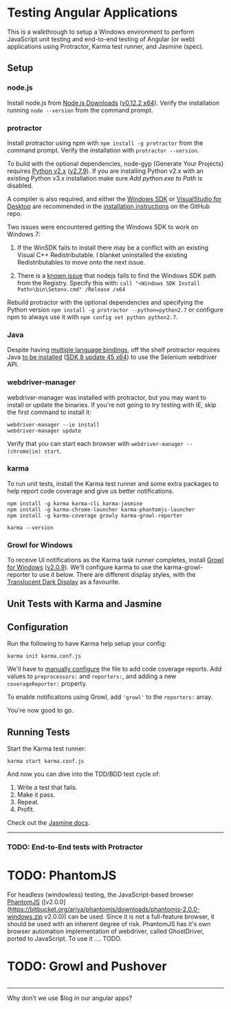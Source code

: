 # Testing Angular Applications #

This is a walkthrough to setup a Windows environment to perform JavaScript unit testing and end-to-end testing of Angular (or web) applications using Protractor, Karma test runner, and Jasmine (spec).


## Setup ##

### node.js ###
Install node.js from  [Node.js Downloads](https://nodejs.org/download/) ([v0.12.2 x64](http://nodejs.org/dist/v0.12.2/x64/node-v0.12.2-x64.msi)). Verify the installation running `node --version` from the command prompt.

### protractor ###
Install protractor using npm with `npm install -g protractor` from the command prompt. Verify the installation with `protractor --version`.

To build with the optional dependencies, node-gyp (Generate Your Projects) requires [Python v2.x](https://www.python.org/getit/windows) ([v2.7.9](https://www.python.org/ftp/python/2.7.9/python-2.7.9.msi)). If you are installing Python v2.x with an existing Python v3.x installation make sure _Add python.exe to Path_ is disabled.

A compiler is also required, and either the [Windows SDK](https://www.microsoft.com/en-us/download/confirmation.aspx?id=8279) or [VisualStudio for Desktop](https://www.visualstudio.com/downloads/download-visual-studio-vs) are recommended in the [installation instructions](https://github.com/TooTallNate/node-gyp#installation) on the GitHub repo.

Two issues were encountered getting the Windows SDK to work on Windows 7:

  1. If the WinSDK fails to install there may be a conflict with an existing Visual C++ Redistributable. I blanket uninstalled the existing Redistributables to move onto the next issue.

  2. There is a [known issue](https://github.com/node-xmpp/node-expat/issues/57#issuecomment-21547903) that nodejs fails to find the Windows SDK path from the Registry. Specify this with: `call "<Windows SDK Install Path>\bin\Setenv.cmd" /Release /x64`

Rebuild protractor with the optional dependencies and specifying the Python version `npm install -g protractor --python=python2.7` or configure npm to always use it with `npm config set python python2.7`.


### Java ###
Despite having [multiple language bindings](http://www.seleniumhq.org/download/), off the shelf protractor requires Java [to be installed](http://www.oracle.com/technetwork/java/javase/downloads/index.html) ([SDK 8 update 45 x64](http://download.oracle.com/otn-pub/java/jdk/8u45-b14/jdk-8u45-windows-x64.exe)) to use the Selenium webdriver API.


### webdriver-manager ###
webdriver-manager was installed with protractor, but you may want to install or update the binaries. If you're not going to _try_ testing with IE, skip the first command to install it:
```
webdriver-manager --ie install
webdriver-manager update
```

Verify that you can start each browser with `webdriver-manager --(chrome|ie) start`.


### karma ###
To run unit tests, install the Karma test runner and some extra packages to help report code coverage and give us better notifications.

```
npm install -g karma karma-cli karma-jasmine
npm install -g karma-chrome-launcher karma-phantomjs-launcher
npm install -g karma-coverage growly karma-growl-reporter

karma --version
```


### Growl for Windows ###
To receive UI notifications as the Karma task runner completes, install [Growl for Windows](http://www.growlforwindows.com/) ([v2.0.9](http://www.growlforwindows.com/gfw/d.ashx?f=GrowlInstaller.exe)). We'll configure karma to use the karma-growl-reporter to use it below. There are different display styles, with the [Translucent Dark Display](http://softwarebakery.com/frozencow/translucentdark.html) as a favourite.



## Unit Tests with Karma and Jasmine ##

## Configuration ##
Run the following to have Karma help setup your config:
```
karma init karma.conf.js
```

We'll have to [manually configure](https://github.com/karma-runner/karma-coverage#configuration) the file to add code coverage reports. Add values to `preprocessors:` and `reporters:`, and adding a new `coverageReporter:` property.

To enable notifications using Growl, add `'growl'` to the `reporters:` array.

You're now good to go.


## Running Tests ##
Start the Karma test runner:
  ```
  karma start karma.conf.js
  ```

And now you can dive into the TDD/BDD test cycle of:
  1. Write a test that fails.
  2. Make it pass.
  3. Repeat.
  4. Profit.

Check out the [Jasmine docs](http://jasmine.github.io/2.0/introduction.html).



---

### TODO: End-to-End tests with Protractor ###


# TODO: PhantomJS #
For headless (windowless) testing, the JavaScript-based browser [PhantomJS](https://nodejs.org/download/) ([v2.0.0](https://bitbucket.org/ariya/phantomjs/downloads/phantomjs-2.0.0-windows.zip
v2.0.0)) can be used. Since it is not a full-feature browser, it should be used with an inherent degree of risk. PhantomJS has it's own browser automation implementation of webdriver, called GhostDriver, ported to JavaScript. To use it .... TODO.

# TODO: Growl and Pushover #

```

```

----


Why don't we use $log in our angular apps?

